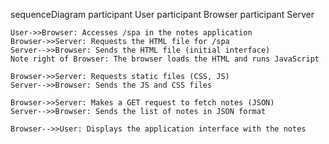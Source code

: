 sequenceDiagram
    participant User
    participant Browser
    participant Server

    User->>Browser: Accesses /spa in the notes application
    Browser->>Server: Requests the HTML file for /spa
    Server-->>Browser: Sends the HTML file (initial interface)
    Note right of Browser: The browser loads the HTML and runs JavaScript

    Browser->>Server: Requests static files (CSS, JS)
    Server-->>Browser: Sends the JS and CSS files

    Browser->>Server: Makes a GET request to fetch notes (JSON)
    Server-->>Browser: Sends the list of notes in JSON format
    
    Browser-->>User: Displays the application interface with the notes
